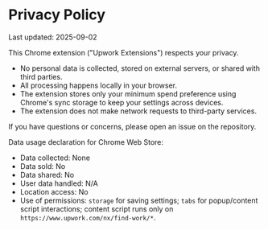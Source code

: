 # Privacy Policy

Last updated: 2025-09-02

This Chrome extension ("Upwork Extensions") respects your privacy.

- No personal data is collected, stored on external servers, or shared with third parties.
- All processing happens locally in your browser.
- The extension stores only your minimum spend preference using Chrome's sync storage to keep your settings across devices.
- The extension does not make network requests to third-party services.

If you have questions or concerns, please open an issue on the repository.

Data usage declaration for Chrome Web Store:
- Data collected: None
- Data sold: No
- Data shared: No
- User data handled: N/A
- Location access: No
- Use of permissions: `storage` for saving settings; `tabs` for popup/content script interactions; content script runs only on `https://www.upwork.com/nx/find-work/*`.
